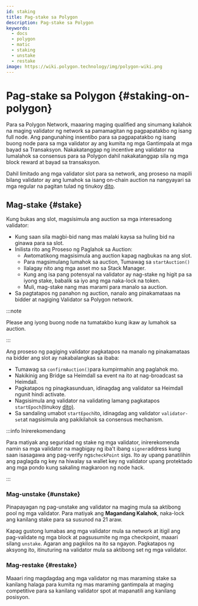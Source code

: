 ```yaml
---
id: staking
title: Pag-stake sa Polygon
description: Pag-stake sa Polygon
keywords:
  - docs
  - polygon
  - matic
  - staking
  - unstake
  - restake
image: https://wiki.polygon.technology/img/polygon-wiki.png
---
```


# Pag-stake sa Polygon {#staking-on-polygon}

Para sa Polygon Network, maaaring maging qualified ang sinumang kalahok na maging validator ng network sa pamamagitan ng pagpapatakbo ng isang full node. Ang pangunahing insentibo para sa pagpapatakbo ng isang buong node para sa mga validator ay ang kumita ng mga Gantimpala at mga bayad sa Transaksyon. Nakakatanggap ng incentive ang validator na lumalahok sa consensus para sa Polygon dahil nakakatanggap sila ng mga block reward at bayad sa transaksyon.

Dahil limitado ang mga validator slot para sa network, ang proseso na mapili bilang validator ay ang lumahok sa isang on-chain auction na nangyayari sa mga regular na pagitan tulad ng tinukoy [dito](https://www.notion.so/maticnetwork/State-of-Staking-03e983ed9cc6470a9e8aee47d51f0d14#a55fbd158b7d4aa89648a4e3b68ac716).

## Mag-stake {#stake}

Kung bukas ang slot, magsisimula ang auction sa mga interesadong validator:

- Kung saan sila magbi-bid nang mas malaki kaysa sa huling bid na ginawa para sa slot.
- Inilista rito ang Proseso ng Paglahok sa Auction:
    - Awtomatikong magsisimula ang auction kapag nagbukas na ang slot.
    - Para magsimulang lumahok sa auction, Tumawag sa `startAuction()`
    - Ilalagay nito ang mga asset mo sa Stack Manager.
    - Kung ang isa pang potensyal na validator ay nag-stake ng higit pa sa iyong stake, babalik sa iyo ang mga naka-lock na token.
    - Muli, mag-stake nang mas marami para manalo sa auction.
- Sa pagtatapos ng panahon ng auction, nanalo ang pinakamataas na bidder at nagiging Validator sa Polygon network.

:::note

Please ang iyong buong node na tumatakbo kung ikaw ay lumahok sa auction.

:::

Ang proseso ng pagiging validator pagkatapos na manalo ng pinakamataas na bidder ang slot ay nakabalangkas sa ibaba:

- Tumawag sa `confirmAuction()`para kumpirmahin ang paglahok mo.
- Nakikinig ang Bridge sa Heimdall sa event na ito at nag-broadcast sa Heimdall.
- Pagkatapos ng pinagkasunduan, idinagdag ang validator sa Heimdall ngunit hindi activate.
- Nagsisimula ang validator na validating lamang pagkatapos `startEpoch`(tinukoy [dito)](https://www.notion.so/maticnetwork/State-of-Staking-03e983ed9cc6470a9e8aee47d51f0d14#c1c3456813dd4b5caade4ed550f81187).
- Sa sandaling umabot `startEpoch`ito, idinagdag ang validator `validator-set`at nagsisimula ang pakikilahok sa consensus mechanism.

:::info Inirerekomendang

Para matiyak ang seguridad ng stake ng mga validator, inirerekomenda namin sa mga validator na magbigay ng iba't ibang `signer`address kung saan isasagawa ang pag-verify ngs`checkPoint` sigs. Ito ay upang panatilihin ang paglagda ng key na hiwalay sa wallet key ng validator upang protektado ang mga pondo kung sakaling magkaroon ng node hack.

:::

### Mag-unstake {#unstake}

Pinapayagan ng pag-unstake ang validator na maging mula sa aktibong pool ng mga validator. Para matiyak ang **Magandang Kalahok**, naka-lock ang kanilang stake para sa susunod na 21 araw.

Kapag gustong lumabas ang mga validator mula sa network at itigil ang pag-validate ng mga block at pagsusumite ng mga checkpoint, maaari silang `unstake`. Agaran ang pagkilos na ito sa ngayon. Pagkatapos ng aksyong ito, itinuturing na validator mula sa aktibong set ng mga validator.

### Mag-restake {#restake}

Maaari ring magdagdag ang mga validator ng mas maraming stake sa kanilang halaga para kumita ng mas maraming gantimpala at maging competitive para sa kanilang validator spot at mapanatili ang kanilang posisyon.

